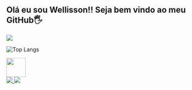 ## Olá eu sou Wellisson!! Seja bem vindo ao meu GitHub🖐️

<picture>
  <source
    srcset="https://github-readme-stats.vercel.app/api?username=wellissonreis&show_icons=true&theme=blue"
    media="(prefers-color-scheme: blue)"
  />
  <source
    srcset="https://github-readme-stats.vercel.app/api?username=wellissonreis&show_icons=true"
    media="(prefers-color-scheme: light), (prefers-color-scheme: no-preference)"
  />
  <img src="https://github-readme-stats.vercel.app/api?username=wellissonreis&show_icons=true" />
  
</picture>

![Top Langs](https://github-readme-stats.vercel.app/api/top-langs/?username=wellissonreis&hide_progress=false)

<div>
  <img src="https://cdn.jsdelivr.net/gh/devicons/devicon/icons/csharp/csharp-original.svg" width="50" height="50" />
  
</div>
<div>
 <a href="https://www.linkedin.com/in/wellisson-reis2712/"> <img src="https://img.shields.io/badge/LinkedIn-0077B5?style=for-the-badge&logo=linkedin&logoColor=white"> </a>
<a href="mailto:Wellissonsilvareis28@hotmail.com"> <img src="https://img.shields.io/badge/Gmail-D14836?style=for-the-badge&logo=gmail&logoColor=white"> </a>
</div>
